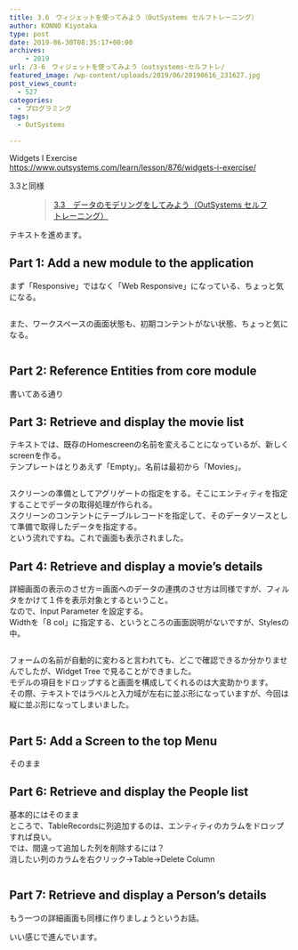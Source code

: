 ```yaml
---
title: 3.6　ウィジェットを使ってみよう（OutSystems セルフトレーニング）
author: KONNO Kiyotaka
type: post
date: 2019-06-30T08:35:17+00:00
archives:
    - 2019
url: /3-6　ウィジェットを使ってみよう（outsystems-セルフトレ/
featured_image: /wp-content/uploads/2019/06/20190616_231627.jpg
post_views_count:
  - 527
categories:
  - プログラミング
tags:
  - OutSystems

---
```

Widgets I Exercise  
<a rel="noreferrer noopener" target="_blank" href="https://www.outsystems.com/learn/lesson/876/widgets-i-exercise/">https://www.outsystems.com/learn/lesson/876/widgets-i-exercise/</a>

3.3と同様<figure class="wp-block-embed-wordpress wp-block-embed is-type-wp-embed is-provider-programmers-office">

<div class="wp-block-embed__wrapper">
  <blockquote class="wp-embedded-content" data-secret="iFaeTDehSi">
    <a href="https://www.programmers-office.ml/3-3%e3%80%80%e3%83%87%e3%83%bc%e3%82%bf%e3%81%ae%e3%83%a2%e3%83%87%e3%83%aa%e3%83%b3%e3%82%b0%e3%82%92%e3%81%97%e3%81%a6%e3%81%bf%e3%82%88%e3%81%86%ef%bc%88outsystems-%e3%82%bb%e3%83%ab%e3%83%95/">3.3　データのモデリングをしてみよう（OutSystems セルフトレーニング）</a>
  </blockquote>
</div></figure> 

テキストを進めます。

## Part 1: Add a new module to the application

まず「Responsive」ではなく「Web Responsive」になっている、ちょっと気になる。<figure class="wp-block-image">

<img src="https://i0.wp.com/www.programmers-office.ml/wp-content/uploads/2019/06/スクリーンショット-2019-06-30-14.14.36.png?ssl=1" alt="" class="wp-image-3022" srcset="https://i0.wp.com/www.programmers-office.ml/wp-content/uploads/2019/06/スクリーンショット-2019-06-30-14.14.36.png?w=480&ssl=1 480w, https://i0.wp.com/www.programmers-office.ml/wp-content/uploads/2019/06/スクリーンショット-2019-06-30-14.14.36.png?resize=300%2C56&ssl=1 300w" sizes="(max-width: 480px) 100vw, 480px" data-recalc-dims="1" /> </figure> 

また、ワークスペースの画面状態も、初期コンテントがない状態、ちょっと気になる。<figure class="wp-block-image">

<img src="https://i0.wp.com/www.programmers-office.ml/wp-content/uploads/2019/06/スクリーンショット-2019-06-30-14.18.47.png?ssl=1" alt="" class="wp-image-3023" srcset="https://i0.wp.com/www.programmers-office.ml/wp-content/uploads/2019/06/スクリーンショット-2019-06-30-14.18.47.png?w=640&ssl=1 640w, https://i0.wp.com/www.programmers-office.ml/wp-content/uploads/2019/06/スクリーンショット-2019-06-30-14.18.47.png?resize=300%2C169&ssl=1 300w" sizes="(max-width: 640px) 100vw, 640px" data-recalc-dims="1" /> </figure> 

## Part 2: Reference Entities from core module

書いてある通り

## Part 3: Retrieve and display the movie list

テキストでは、既存のHomescreenの名前を変えることになっているが、新しくscreenを作る。  
テンプレートはとりあえず「Empty」。名前は最初から「Movies」。<figure class="wp-block-image">

<img src="https://i2.wp.com/www.programmers-office.ml/wp-content/uploads/2019/06/newscreen.png?ssl=1" alt="" class="wp-image-3024" srcset="https://i2.wp.com/www.programmers-office.ml/wp-content/uploads/2019/06/newscreen.png?w=640&ssl=1 640w, https://i2.wp.com/www.programmers-office.ml/wp-content/uploads/2019/06/newscreen.png?resize=300%2C176&ssl=1 300w" sizes="(max-width: 640px) 100vw, 640px" data-recalc-dims="1" /> </figure> 

スクリーンの準備としてアグリゲートの指定をする。そこにエンティティを指定することでデータの取得処理が作られる。  
スクリーンのコンテントにテーブルレコードを指定して、そのデータソースとして準備で取得したデータを指定する。  
という流れですね。これで画面も表示されました。

## Part 4: Retrieve and display a movie’s details

詳細画面の表示のさせ方＝画面へのデータの連携のさせ方は同様ですが、フィルタをかけて１件を表示対象とするということ。  
なので、Input Parameter を設定する。  
Widthを「8 col」に指定する、というところの画面説明がないですが、Stylesの中。<figure class="wp-block-image">

<img src="https://i1.wp.com/www.programmers-office.ml/wp-content/uploads/2019/06/width.png?ssl=1" alt="" class="wp-image-3026" srcset="https://i1.wp.com/www.programmers-office.ml/wp-content/uploads/2019/06/width.png?w=287&ssl=1 287w, https://i1.wp.com/www.programmers-office.ml/wp-content/uploads/2019/06/width.png?resize=205%2C300&ssl=1 205w" sizes="(max-width: 287px) 100vw, 287px" data-recalc-dims="1" /> </figure> 

フォームの名前が自動的に変わると言われても、どこで確認できるか分かりませんでしたが、Widget Tree で見ることができました。  
モデルの項目をドロップすると画面を構成してくれるのは大変助かります。  
その際、テキストではラベルと入力域が左右に並ぶ形になっていますが、今回は縦に並ぶ形になってしまいました。<figure class="wp-block-image">

<img src="https://i2.wp.com/www.programmers-office.ml/wp-content/uploads/2019/06/detail.png?ssl=1" alt="" class="wp-image-3025" srcset="https://i2.wp.com/www.programmers-office.ml/wp-content/uploads/2019/06/detail.png?w=499&ssl=1 499w, https://i2.wp.com/www.programmers-office.ml/wp-content/uploads/2019/06/detail.png?resize=257%2C300&ssl=1 257w" sizes="(max-width: 499px) 100vw, 499px" data-recalc-dims="1" /> </figure> 

## Part 5: Add a Screen to the top Menu

そのまま

## Part 6: Retrieve and display the People list

基本的にはそのまま  
ところで、TableRecordsに列追加するのは、エンティティのカラムをドロップすれば良い。  
では、間違って追加した列を削除するには？  
消したい列のカラムを右クリック→Table→Delete Column<figure class="wp-block-image">

<img src="https://i2.wp.com/www.programmers-office.ml/wp-content/uploads/2019/06/delcol.png?ssl=1" alt="" class="wp-image-3027" srcset="https://i2.wp.com/www.programmers-office.ml/wp-content/uploads/2019/06/delcol.png?w=583&ssl=1 583w, https://i2.wp.com/www.programmers-office.ml/wp-content/uploads/2019/06/delcol.png?resize=300%2C199&ssl=1 300w" sizes="(max-width: 583px) 100vw, 583px" data-recalc-dims="1" /> </figure> 

## Part 7: Retrieve and display a Person’s details

もう一つの詳細画面も同様に作りましょうというお話。

いい感じで進んでいます。